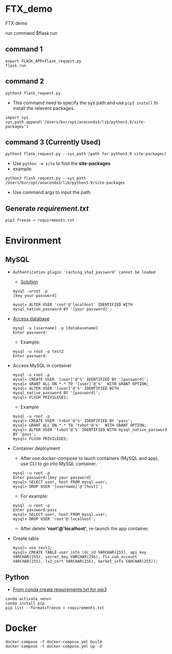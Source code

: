 # FTX_demo
FTX demo

run command $flask run

## command 1
```
export FLASK_APP=flask_request.py
flask run
```

## command 2
```
python3 flask_request.py
```
* This command need to specify the sys path and use `pip3 install` to install the relevent packages.
```
import sys
sys.path.append('/Users/bur/opt/anaconda3/lib/python3.9/site-packages')
```

## command 3 (Currently Used)
```
python3 flask_request.py --sys_path [path for python3.9 site-packages]
```
* Use `python -m site` to find the **site-packages**
* example:
```
python3 flask_request.py --sys_path /Users/bur/opt/anaconda3/lib/python3.9/site-packages
```
* Use command args to input the path.

## Generate *requirement.txt*
```
pip3 freeze > requirements.txt
```

# Environment
## MySQL
* `Authentication plugin 'caching_sha2_password' cannot be loaded`
    * [Solution](https://www.jianshu.com/p/9a645c473676)
    ```
    mysql -uroot -p
    [key your password]

    mysql> ALTER USER 'root'@'localhost' IDENTIFIED WITH mysql_native_password BY '[your password]';
    ```
* [Access database](https://www.hostmysite.com/support/linux/mysql/access/)
    ```
    mysql -u [username] -p [databasename]
    Enter password:
    ```
    * Example:
    ```
    mysql -u root -p test2
    Enter password:
    ```
* Access MySQL in container
    ```
    mysql -u root -p
    mysql> CREATE USER '[user]'@'%' IDENTIFIED BY '[password]';
    mysql> GRANT ALL ON *.* TO '[user]'@'%'  WITH GRANT OPTION;
    mysql> ALTER USER '[user]'@'%' IDENTIFIED WITH mysql_native_password BY '[password]';
    mysql> FLUSH PRIVILEGES;
    ```
    * Example
    ```
    mysql -u root -p
    mysql> CREATE USER 'tvbot'@'%' IDENTIFIED BY 'pass';
    mysql> GRANT ALL ON *.* TO 'tvbot'@'%'  WITH GRANT OPTION;
    mysql> ALTER USER 'tvbot'@'%' IDENTIFIED WITH mysql_native_password BY 'pass';
    mysql> FLUSH PRIVILEGES;
    ```
* Container deployment
    * After use docker-compose to lauch containers (MySQL and app), use CLI to go into MySQL container.
    ```
    mysql -u root -p
    Enter password:[key your password]
    mysql> SELECT user, host FROM mysql.user;
    mysql> DROP USER '[username]'@'[host]';
    ```
    * For example:
    ```
    mysql -u root -p
    Enter password:pass
    mysql> SELECT user, host FROM mysql.user;
    mysql> DROP USER 'root'@'localhost';
    ```
    * After delete **'root'@'localhost'**, re-launch the app container.

* Create table
    ```
    mysql> use test2;
    mysql> CREATE TABLE user_info (dc_id VARCHAR(255), api_key VARCHAR(255), secret_key VARCHAR(255), ftx_sub_account VARCHAR(255), lv2_cert VARCHAR(255), market_info VARCHAR(255));
    ```

## Python
* [From conda create requirements.txt for pip3](https://stackoverflow.com/questions/50777849/from-conda-create-requirements-txt-for-pip3)
```
conda activate <env>
conda install pip
pip list --format=freeze > requirements.txt
```


# Docker
```
docker-compose -f docker-compose.yml build
docker-compose -f docker-compose.yml up -d
```